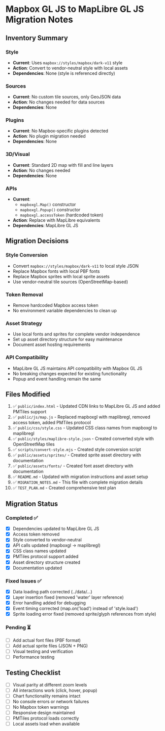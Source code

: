 # Mapbox GL JS to MapLibre GL JS Migration Notes

## Inventory Summary

### Style
- **Current**: Uses `mapbox://styles/mapbox/dark-v11` style
- **Action**: Convert to vendor-neutral style with local assets
- **Dependencies**: None (style is referenced directly)

### Sources
- **Current**: No custom tile sources, only GeoJSON data
- **Action**: No changes needed for data sources
- **Dependencies**: None

### Plugins
- **Current**: No Mapbox-specific plugins detected
- **Action**: No plugin migration needed
- **Dependencies**: None

### 3D/Visual
- **Current**: Standard 2D map with fill and line layers
- **Action**: No changes needed
- **Dependencies**: None

### APIs
- **Current**: 
  - `mapboxgl.Map()` constructor
  - `mapboxgl.Popup()` constructor
  - `mapboxgl.accessToken` (hardcoded token)
- **Action**: Replace with MapLibre equivalents
- **Dependencies**: MapLibre GL JS

## Migration Decisions

### Style Conversion
- Convert `mapbox://styles/mapbox/dark-v11` to local style JSON
- Replace Mapbox fonts with local PBF fonts
- Replace Mapbox sprites with local sprite assets
- Use vendor-neutral tile sources (OpenStreetMap-based)

### Token Removal
- Remove hardcoded Mapbox access token
- No environment variable dependencies to clean up

### Asset Strategy
- Use local fonts and sprites for complete vendor independence
- Set up asset directory structure for easy maintenance
- Document asset hosting requirements

### API Compatibility
- MapLibre GL JS maintains API compatibility with Mapbox GL JS
- No breaking changes expected for existing functionality
- Popup and event handling remain the same

## Files Modified

1. ✅ `public/index.html` - Updated CDN links to MapLibre GL JS and added PMTiles support
2. ✅ `public/js/map.js` - Replaced mapboxgl with maplibregl, removed access token, added PMTiles protocol
3. ✅ `public/css/style.css` - Updated CSS class names from mapboxgl to maplibregl
4. ✅ `public/styles/maplibre-style.json` - Created converted style with OpenStreetMap tiles
5. ✅ `scripts/convert-style.mjs` - Created style conversion script
6. ✅ `public/assets/sprites/` - Created sprite asset directory with documentation
7. ✅ `public/assets/fonts/` - Created font asset directory with documentation
8. ✅ `README.md` - Updated with migration instructions and asset setup
9. ✅ `MIGRATION_NOTES.md` - This file with complete migration details
10. ✅ `TEST_PLAN.md` - Created comprehensive test plan

## Migration Status

### Completed ✅
- [x] Dependencies updated to MapLibre GL JS
- [x] Access token removed
- [x] Style converted to vendor-neutral
- [x] API calls updated (mapboxgl → maplibregl)
- [x] CSS class names updated
- [x] PMTiles protocol support added
- [x] Asset directory structure created
- [x] Documentation updated

### Fixed Issues ✅
- [x] Data loading path corrected (../data/...)
- [x] Layer insertion fixed (removed 'water' layer reference)
- [x] Error handling added for debugging
- [x] Event timing corrected (map.on('load') instead of 'style.load')
- [x] Sprite loading error fixed (removed sprite/glyph references from style)

### Pending ⏳
- [ ] Add actual font files (PBF format)
- [ ] Add actual sprite files (JSON + PNG)
- [ ] Visual testing and verification
- [ ] Performance testing

## Testing Checklist

- [ ] Visual parity at different zoom levels
- [ ] All interactions work (click, hover, popup)
- [ ] Chart functionality remains intact
- [ ] No console errors or network failures
- [ ] No Mapbox token warnings
- [ ] Responsive design maintained
- [ ] PMTiles protocol loads correctly
- [ ] Local assets load when available
